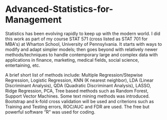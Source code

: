 # Advanced-Statistics-for-Management
Statistics has been evolving rapidly to keep up with the modern world. I did this work as part of my course STAT 571 (cross listed as 
STAT 701 for MBA's) at Wharton School, University of Pennsylvania. It starts with ways to modify and adapt simpler models; then goes
beyond with relatively newer methods/techniques to handle contemporary large and complex data with applications in finance, marketing,
medical fields, social science, entertaining, etc. 

A brief short list of methods include: 
Multiple Regression/Stepwise Regression, Logistic Regression, KNN (K nearest neighbor), LDA (Linear Discriminant Analysis), 
QDA (Quadratic Discriminant Analysis), LASSO, Ridge Regression, PCA, Tree based methods such as Random Forest, Support Vector Machines. 
Some text mining methods was introduced.  Bootstrap and k-fold cross validation will be used and criterions such as Training and
Testing errors, ROC/AUC and FDR are used. The free but powerful software “R” was used for coding. 
